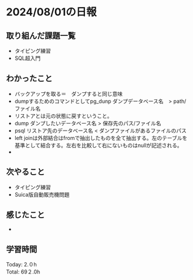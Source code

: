 # 2024/08/01の日報
## 取り組んだ課題一覧
* タイピング練習
* SQL超入門
## わかったこと
* バックアップを取る＝　ダンプすると同じ意味
* dumpするためのコマンドとしてpg_dunp ダンプデータベース名　> path/ファイル名
* リストアとは元の状態に戻すということ。
* dump ダンプしたいデータベース名 > 保存先のパス/ファイル名
* psql リストア先のデータベース名 < ダンプファイルがあるファイルのパス
* left joinは外部結合はfromで抽出したものを全て抽出する。左のテーブルを基準として結合する。左右を比較して右にないものはnullが記述される。
* 
## 次やること
* タイピング練習
* Suica版自動販売機問題
## 感じたこと
* 
## 学習時間
Today: 2.０h<br>
Total: 69２.0h
